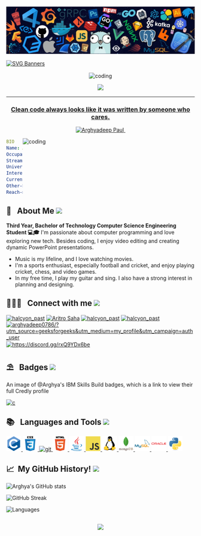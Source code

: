 <p align="center"><img src="https://raw.githubusercontent.com/SurajPratap10/SurajPratap10/master/banner.jpg"></p>

[![SVG Banners](https://svg-banners.vercel.app/api?type=luminance&text1=Arghyadeep%20Paul&width=1200&height=180)](https://github.com/z0ntaro/svg-banners)
<p align="center"><img align = "center" alt="coding" width="250" src="https://user-images.githubusercontent.com/74038190/226190894-18e959ba-d458-4a94-ac44-790190f2a947.gif"></p>
<p align="center">
<a href="https://git.io/typing-svg"><img src="https://readme-typing-svg.demolab.com/?font=Fira+Code&pause=1000&width=435&lines=Hey+Arghyadeep+this+side!!;Nice+to+see+you+here;I%27m+a+undergrad+who+loves+coding;Striving+each+day+to+become+better;Feel+free+to+checkout+my+repos;Hope+to+see+you+again!!+%E2%9D%A3%EF%B8%8F alt="Typing SVG" />
</p>
<hr>
<h3 align="center">Clean code always looks like it was written by someone who cares.</h3>
<p align="center"> <img src="https://komarev.com/ghpvc/?username=z0ntaro&label=Profile%20visits&color=0e75b6&style=flat" alt="Arghyadeep Paul"/> </p>
<img align = "right" alt="coding" width="460" src="https://camo.githubusercontent.com/517d7d9be188f60a11e5eefb57c94fb8b0582e5d6f93ca5c3fead5973bd6c74c/68747470733a2f2f692e696d6775722e636f6d2f3741355a66504a2e676966">

```yaml
BIO
Name: Arghyadeep Paul
Occupation: Student
Stream:	Computer Science Engineering
University: JIS Sur Institute of Technology, Kolkata
Interests: DBMS, Planning & designing, WebDev
Currently-Learning: Javascript, CSS, MongoDB
Other-Hobbies: Singing, Chess, Gaming
Reach-me-at: arghyadeep0786gmail.com
```

<h2 align="left">🚀️ &nbsp; About Me  <img src = "https://user-images.githubusercontent.com/74038190/212284119-fbfd994d-8c2a-4a07-a75f-84e513833c1c.gif" width = 55px></h2>
			<article>
                <p><strong>Third Year, Bachelor of Technology Computer Science Engineering Student 💻🎓</strong> I'm passionate about computer programming and love exploring new tech. Besides coding, I enjoy video editing and creating dynamic PowerPoint presentations. </p>
                <ul>
                    <li>  Music is my lifeline, and I love watching movies. </li>
                    <li>  I'm a sports enthusiast, especially football and cricket, and enjoy playing cricket, chess, and video games. </li>                   
                    <li>  In my free time, I play my guitar and sing. I also have a strong interest in planning and designing.</li>
                </ul>
            </article>
<h2 align="left">🧑🏻‍💻 &nbsp; Connect with me  <img src = "https://user-images.githubusercontent.com/74038190/214644145-264f4759-7633-441e-9d67-d8dda9d50d26.gif" width = 50px></h2>
<p align="left">
<a href="https://codepen.io/Z0ntaro" target="blank"><img align="center" src="https://img.shields.io/badge/Codepen-000000?style=for-the-badge&logo=codepen&logoColor=white" alt="halcyon_past" height="30" width="120" /></a>
<a href="https://www.linkedin.com/in/arghyadeep-paul-039445204/" target="blank"><img align="center" src="https://img.shields.io/badge/linkedin-%230077B5.svg?style=for-the-badge&logo=linkedin&logoColor=white" alt="Aritro Saha" height="30" width="120" /></a>
<a href="https://twitter.com/z0ntaro" target="blank"><img align="center" src="https://img.shields.io/badge/Twitter-%231DA1F2.svg?style=for-the-badge&logo=Twitter&logoColor=white" alt="halcyon_past" height="30" width="100" /></a>
<a href="https://instagram.com/z0ntaro" target="blank"><img align="center" src="https://img.shields.io/badge/Instagram-%23E4405F.svg?style=for-the-badge&logo=Instagram&logoColor=white" alt="halcyon_past" height="30" width="120" /></a>
<a href="https://auth.geeksforgeeks.org/user/arghyadeep0786/?utm_source=geeksforgeeks&utm_medium=my_profile&utm_campaign=auth_user" target="blank"><img align="center" src="https://raw.githubusercontent.com/rahuldkjain/github-profile-readme-generator/master/src/images/icons/Social/geeks-for-geeks.svg" alt="arghyadeep0786/?utm_source=geeksforgeeks&utm_medium=my_profile&utm_campaign=auth_user" height="30" width="40" /></a>
<a href="https://discord.gg/https://discord.gg/rxQ9YDx6be" target="blank"><img align="center" src="https://raw.githubusercontent.com/rahuldkjain/github-profile-readme-generator/master/src/images/icons/Social/discord.svg" alt="https://discord.gg/rxQ9YDx6be" height="30" width="40" /></a>
</p>


<h2 align="left">⛱️ &nbsp; Badges  <img src = "https://media.tenor.com/Dc8nFwst79AAAAAi/kek-angry.gif" width = 35px></h2>

An image of @Arghya's IBM Skills Build badges, which is a link to view their full Credly profile
<p><a href="https://www.credly.com/badges/afdbd59e-6e01-4568-af21-0321fcf35c03/public_url" target="_blank" rel="noreferrer"> <img src="https://images.credly.com/size/680x680/images/0c1c6eed-818c-4f78-bfaa-7ea8704c863a/image.png" alt="c" width="100" height="100"/> </a></p>


<h2 align="left">📚 &nbsp; Languages and Tools <img src = "https://user-images.githubusercontent.com/74038190/216656949-4d98aa51-a60a-4dd1-b531-1b5745e18002.gif" width = 45px></h2>

<p align="left"> <a href="https://www.cprogramming.com/" target="_blank" rel="noreferrer"> <img src="https://raw.githubusercontent.com/devicons/devicon/master/icons/c/c-original.svg" alt="c" width="40" height="40"/> </a> <a href="https://www.w3schools.com/css/" target="_blank" rel="noreferrer"> <img src="https://raw.githubusercontent.com/devicons/devicon/master/icons/css3/css3-original-wordmark.svg" alt="css3" width="40" height="40"/> </a> <a href="https://git-scm.com/" target="_blank" rel="noreferrer"> <img src="https://www.vectorlogo.zone/logos/git-scm/git-scm-icon.svg" alt="git" width="40" height="40"/> </a> <a href="https://www.w3.org/html/" target="_blank" rel="noreferrer"> <img src="https://raw.githubusercontent.com/devicons/devicon/master/icons/html5/html5-original-wordmark.svg" alt="html5" width="40" height="40"/> </a> <a href="https://www.java.com" target="_blank" rel="noreferrer"> <img src="https://raw.githubusercontent.com/devicons/devicon/master/icons/java/java-original.svg" alt="java" width="40" height="40"/> </a> <a href="https://developer.mozilla.org/en-US/docs/Web/JavaScript" target="_blank" rel="noreferrer"> <img src="https://raw.githubusercontent.com/devicons/devicon/master/icons/javascript/javascript-original.svg" alt="javascript" width="40" height="40"/> </a> <a href="https://www.linux.org/" target="_blank" rel="noreferrer"> <img src="https://raw.githubusercontent.com/devicons/devicon/master/icons/linux/linux-original.svg" alt="linux" width="40" height="40"/> </a> <a href="https://www.mongodb.com/" target="_blank" rel="noreferrer"> <img src="https://raw.githubusercontent.com/devicons/devicon/master/icons/mongodb/mongodb-original-wordmark.svg" alt="mongodb" width="40" height="40"/> </a> <a href="https://www.mysql.com/" target="_blank" rel="noreferrer"> <img src="https://raw.githubusercontent.com/devicons/devicon/master/icons/mysql/mysql-original-wordmark.svg" alt="mysql" width="40" height="40"/> </a> <a href="https://www.oracle.com/" target="_blank" rel="noreferrer"> <img src="https://raw.githubusercontent.com/devicons/devicon/master/icons/oracle/oracle-original.svg" alt="oracle" width="40" height="40"/> </a> <a href="https://www.python.org" target="_blank" rel="noreferrer"> <img src="https://raw.githubusercontent.com/devicons/devicon/master/icons/python/python-original.svg" alt="python" width="40" height="40"/> </a> </p>


<h2> 📈 &nbsp;My GitHub History! <img src = "https://media.tenor.com/LSHKMiRdLggAAAAi/statistics-trending-up.gif" width = 35px></h2>

![Arghya's GitHub stats](https://github-readme-stats.vercel.app/api?username=z0ntaro&show_icons=true&theme=transparent&hide_border=true&text_color=#ab20fd)

![GitHub Streak](https://streak-stats.demolab.com?user=z0ntaro&theme=transparent&hide_border=true&date_format=j%20M%5B%20Y%5D)

![Languages](https://github-readme-stats.vercel.app/api/top-langs/?username=z0ntaro&layout=compact&theme=transparent&hide_border=true&show_icons=true )

<h2></h2>

<p align="center">
  <img src="https://capsule-render.vercel.app/api?type=waving&height=100&color=gradient&text=Thanks%20For%20Visiting&reversal=true&section=footer&fontAlign=50&animation=twinkling&strokeWidth=1"/>
</p>

